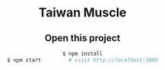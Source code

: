 <h1 align="center">Taiwan Muscle</h1>

<div align="center">

## Open this project

```bash
$ npm install
$ npm start         # visit http://localhost:3000
```